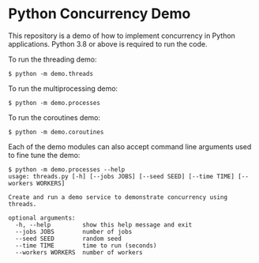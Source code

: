 # Python Concurrency Demo

This repository is a demo of how to implement concurrency in Python applications.
Python 3.8 or above is required to run the code.

To run the threading demo:
```shell script
$ python -m demo.threads
```

To run the multiprocessing demo:
```shell script
$ python -m demo.processes
```

To run the coroutines demo:
```shell script
$ python -m demo.coroutines
```

Each of the demo modules can also accept command line arguments used to fine tune the demo:
```shell script
$ python -m demo.processes --help
usage: threads.py [-h] [--jobs JOBS] [--seed SEED] [--time TIME] [--workers WORKERS]

Create and run a demo service to demonstrate concurrency using threads.

optional arguments:
  -h, --help         show this help message and exit
  --jobs JOBS        number of jobs
  --seed SEED        random seed
  --time TIME        time to run (seconds)
  --workers WORKERS  number of workers
```
